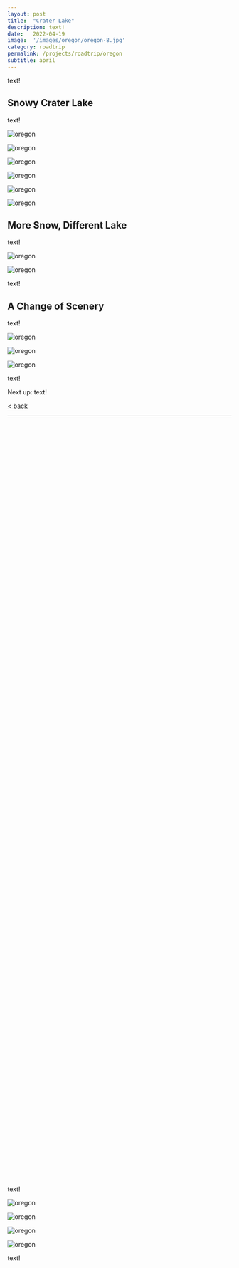 ```yaml
---
layout: post
title:  "Crater Lake"
description: text!	
date:   2022-04-19
image:  '/images/oregon/oregon-8.jpg'
category: roadtrip
permalink: /projects/roadtrip/oregon
subtitle: april
--- 
```


text!

## Snowy Crater Lake 

text!

![oregon]({{site.baseurl}}/images/oregon/oregon-1.jpg#wide)

![oregon]({{site.baseurl}}/images/oregon/oregon-2.jpg#wide)

![oregon]({{site.baseurl}}/images/oregon/oregon-3.jpg#wide)

![oregon]({{site.baseurl}}/images/oregon/oregon-4.jpg#wide)

![oregon]({{site.baseurl}}/images/oregon/oregon-5.jpg#wide)

![oregon]({{site.baseurl}}/images/oregon/oregon-7.jpg#wide)

## More Snow, Different Lake

text!

![oregon]({{site.baseurl}}/images/oregon/oregon-8.jpg#wide)

![oregon]({{site.baseurl}}/images/oregon/oregon-9.jpg#wide)


text!

## A Change of Scenery  

text!


![oregon]({{site.baseurl}}/images/oregon/oregon-10.jpg#wide)

![oregon]({{site.baseurl}}/images/oregon/oregon-11.jpg#wide)

![oregon]({{site.baseurl}}/images/oregon/oregon-12.jpg#wide)


text!

Next up: text!

<a href="{{site.baseurl}}/roadtrip">&lt; back</a>

***

&nbsp;  
&nbsp;  
&nbsp;  
&nbsp;  
&nbsp;  
&nbsp;  
&nbsp;  
&nbsp;  
&nbsp;  
&nbsp;  
&nbsp;  
&nbsp;  
&nbsp;  
&nbsp;  
&nbsp;  
&nbsp;  
&nbsp;  
&nbsp;  
&nbsp;  
&nbsp;  
&nbsp;  
&nbsp;  
&nbsp;  
&nbsp;  
&nbsp;  
&nbsp;  
&nbsp;  
&nbsp;  
&nbsp;  
&nbsp;  
&nbsp;  
&nbsp;  
&nbsp;  
&nbsp;  
&nbsp;  
&nbsp;  
&nbsp;  
&nbsp;  
&nbsp;  
&nbsp;  
&nbsp;  
&nbsp;  
&nbsp;  
&nbsp;  
&nbsp;  
&nbsp;  
&nbsp;  
&nbsp;  
&nbsp;  
&nbsp;  
&nbsp;  
&nbsp;  
&nbsp;  
&nbsp;  
&nbsp;  
&nbsp;  
&nbsp;  
&nbsp;  
&nbsp;  
&nbsp;  
&nbsp;  
&nbsp;  
&nbsp;  
&nbsp;  
&nbsp;  
&nbsp;  
&nbsp;  
&nbsp;  
&nbsp;  
&nbsp;  
&nbsp;  
&nbsp;  
&nbsp;  
&nbsp;  
&nbsp;  
&nbsp;  
&nbsp;  
&nbsp;  
&nbsp;  
&nbsp;  
&nbsp;  
&nbsp;  
&nbsp;  
&nbsp;  
&nbsp;  
&nbsp;  
&nbsp;  
&nbsp;  
&nbsp;  
&nbsp;  
&nbsp;  
&nbsp;  
&nbsp;  
&nbsp;  
&nbsp;  
&nbsp;  
&nbsp;  
&nbsp;  
&nbsp;  
&nbsp;  

text!

![oregon]({{site.baseurl}}/images/oregon/oregon-13.jpg)

![oregon]({{site.baseurl}}/images/oregon/oregon-14.jpg)

![oregon]({{site.baseurl}}/images/oregon/oregon-15.jpg)

![oregon]({{site.baseurl}}/images/oregon/oregon-16.jpg)

text!

